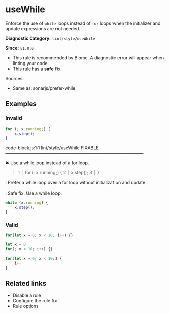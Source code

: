 # useWhile

Enforce the use of `while` loops instead of `for` loops when the initializer and update expressions are not needed.

**Diagnostic Category:** `lint/style/useWhile`

**Since:** `v1.0.0`

- This rule is recommended by Biome. A diagnostic error will appear when linting your code.
- This rule has a **safe** fix.

Sources: 
- Same as: sonarjs/prefer-while

## Examples

### Invalid

```js
for (; x.running;) {
    x.step();
}
```

code-block.js:1:1 lint/style/useWhile FIXABLE ━━━━━━━━━━━━━━━━━━━━━━━━━━━━━━━━━━━━━━━━━━━━━━━━━━━━

✖ Use a while loop instead of a for loop.

> 1 │ for (; x.running;) {
> 2 │     x.step();
> 3 │ }

ℹ Prefer a while loop over a for loop without initialization and update.

ℹ Safe fix: Use a while loop.

```js
while (x.running) {
    x.step();
}
```

### Valid

```js
for(let x = 0; x < 10; i++) {}
```

```js
let x = 0
for(; x < 10; i++) {}
```

```js
for(let x = 0; x < 10;) {
    i++
}
```

## Related links

- Disable a rule
- Configure the rule fix
- Rule options